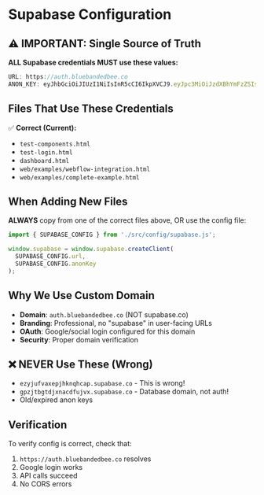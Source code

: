 # Supabase Configuration

## ⚠️ IMPORTANT: Single Source of Truth

**ALL Supabase credentials MUST use these values:**

```javascript
URL: https://auth.bluebandedbee.co
ANON_KEY: eyJhbGciOiJIUzI1NiIsInR5cCI6IkpXVCJ9.eyJpc3MiOiJzdXBhYmFzZSIsInJlZiI6Imdwemp0Ymd0ZGp4bmFjZGZ1anZ4Iiwicm9sZSI6ImFub24iLCJpYXQiOjE3NDUwNjYxNjMsImV4cCI6MjA2MDY0MjE2M30.eJjM2-3X8oXsFex_lQKvFkP1-_yLMHsueIn7_hCF6YI
```

## Files That Use These Credentials

✅ **Correct (Current):**
- `test-components.html`
- `test-login.html` 
- `dashboard.html`
- `web/examples/webflow-integration.html`
- `web/examples/complete-example.html`

## When Adding New Files

**ALWAYS** copy from one of the correct files above, OR use the config file:

```javascript
import { SUPABASE_CONFIG } from './src/config/supabase.js';

window.supabase = window.supabase.createClient(
  SUPABASE_CONFIG.url,
  SUPABASE_CONFIG.anonKey
);
```

## Why We Use Custom Domain

- **Domain**: `auth.bluebandedbee.co` (NOT supabase.co)
- **Branding**: Professional, no "supabase" in user-facing URLs
- **OAuth**: Google/social login configured for this domain
- **Security**: Proper domain verification

## ❌ NEVER Use These (Wrong)

- `ezyjufvaxepjhknqhcap.supabase.co` - This is wrong!
- `gpzjtbgtdjxnacdfujvx.supabase.co` - Database domain, not auth!
- Old/expired anon keys

## Verification

To verify config is correct, check that:
1. `https://auth.bluebandedbee.co` resolves 
2. Google login works
3. API calls succeed
4. No CORS errors